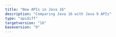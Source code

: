 ```yaml
---
title: "New APIs in Java 16"
description: "Comparing Java 16 with Java 9 APIs"
type: "apidiff"
targetversion: "16"
baseversion: "9"
---
```

